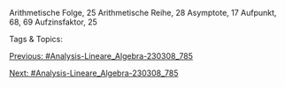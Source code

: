 Arithmetische Folge, 25
Arithmetische Reihe, 28
Asymptote, 17
Aufpunkt, 68, 69
Aufzinsfaktor, 25

   Tags & Topics:
   

[Previous: #Analysis-Lineare_Algebra-230308_785](Analysis-Lineare_Algebra-230308_785.md)

[Next: #Analysis-Lineare_Algebra-230308_785](Analysis-Lineare_Algebra-230308_785.md)